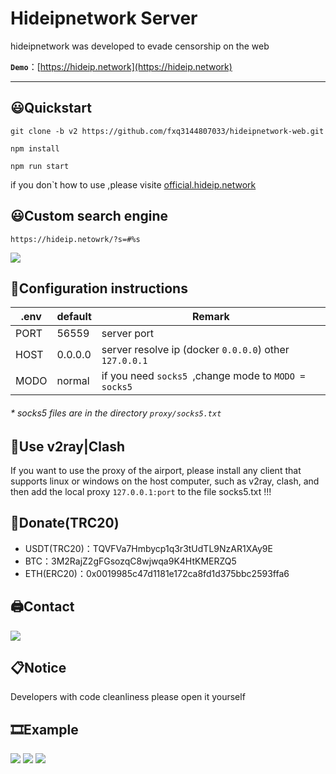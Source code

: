 # Hideipnetwork Server

hideipnetwork was developed to evade censorship on the web

**`Demo`**：[https://hideip.network](https://hideip.network)

---

## 😃Quickstart

```
git clone -b v2 https://github.com/fxq3144807033/hideipnetwork-web.git
```

```
npm install
```

```
npm run start
```

if you don`t how to use ,please visite [official.hideip.network](https://official.hideip.network)

## 😃Custom search engine

```
https://hideip.netowrk/?s=#%s
```

![](https://iimg.pro/images/HWhLTOP.png)

## 📃Configuration instructions

| .env| default|**Remark**|
| --- | --- | --- |
| PORT | 56559 | server port |
| HOST | 0.0.0.0 | server resolve ip (docker `0.0.0.0`) other `127.0.0.1`|
| MODO| normal| if you need `socks5 `,change mode to `MODO = socks5`  |

###### * socks5  files are in the directory `proxy/socks5.txt`

## 🔨Use v2ray|Clash

If you want to use the proxy of the airport, please install any client that supports linux or windows on the host computer, such as v2ray, clash, and then add the local proxy `127.0.0.1:port` to the file socks5.txt !!!

## 💸Donate(TRC20)

* USDT(TRC20)：TQVFVa7Hmbycp1q3r3tUdTL9NzAR1XAy9E
* BTC：3M2RajZ2gFGsozqC8wjwqa9K4HtKMERZQ5
* ETH(ERC20)：0x0019985c47d1181e172ca8fd1d375bbc2593ffa6

## 🖨Contact

![](https://store.heytapimage.com/cdo-portal/feedback/202207/02/b705611e231f230f2fec150f35221c0b.png)

## 📋Notice

Developers with code cleanliness please open it yourself

## 🎞Example

![](https://alis.pages.dev/file/8e00c895d4eba38855953.png)
![](https://alis.pages.dev/file/d3a9602d60f4f7fcea23c.png)
![](https://alis.pages.dev/file/4c62b7652dbeaa9677827.png)

